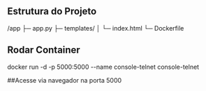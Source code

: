 ## Estrutura do Projeto

/app
├─ app.py
├─ templates/
│ └─ index.html
└─ Dockerfile

## Rodar Container
docker run -d -p 5000:5000 --name console-telnet console-telnet

##Acesse via navegador na porta 5000
